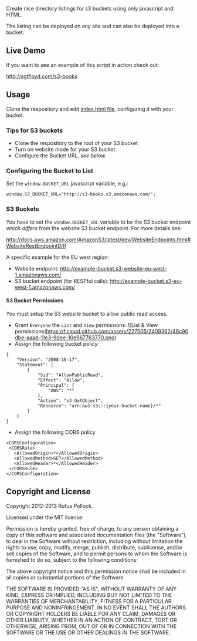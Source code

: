 Create nice directory listings for s3 buckets using only javascript and HTML.

The listing can be deployed on any site and can also be deployed into a bucket.

## Live Demo

If you want to see an example of this script in action check out:

<http://sgtfloyd.com/s3-books>

## Usage

Clone the respository and edit [index.html file][index], configuring it with your bucket.

[index]: https://github.com/sgtFloyd/s3-books/blob/gh-pages/index.html#L41

### Tips for S3 buckets

* Clone the respository to the root of your S3 bucket
* Turn on website mode for your S3 bucket.
* Configure the Bucket URL, *see below*.

### Configuring the Bucket to List

Set the `window.BUCKET_URL` javascript variable, e.g.:

    window.S3_BUCKET_URL='http://s3-books.s3.amazonaws.com/';

### S3 Buckets

You have to set the `window.BUCKET_URL` variable to be the S3 bucket endpoint
which *differs* from the website S3 bucket endpoint. For more details see:

<http://docs.aws.amazon.com/AmazonS3/latest/dev/WebsiteEndpoints.html#WebsiteRestEndpointDiff>

A specific example for the EU west region:

* Website endpoint: http://example-bucket.s3-website-eu-west-1.amazonaws.com/
* S3 bucket endpoint (for RESTful calls): http://example-bucket.s3-eu-west-1.amazonaws.com/

#### S3 Bucket Permissions

You must setup the S3 website bucket to allow public read access. 

* Grant `Everyone` the `List` and `View` permissions:
![List & View permissions(https://f.cloud.github.com/assets/227505/2409362/46c90dbe-aaad-11e3-9dee-10e967763770.png) 
* Assign the following bucket policy:
```
{
    "Version": "2008-10-17",
    "Statement": [
        {
            "Sid": "AllowPublicRead",
            "Effect": "Allow",
            "Principal": {
                "AWS": "*"
            },
            "Action": "s3:GetObject",
            "Resource": "arn:aws:s3:::{your-bucket-name}/*"
        }
    ]
}
```
* Assign the following CORS policy
```
<CORSConfiguration>
 <CORSRule>
   <AllowedOrigin>*</AllowedOrigin>
   <AllowedMethod>GET</AllowedMethod>
   <AllowedHeader>*</AllowedHeader>
 </CORSRule>
</CORSConfiguration>
```

## Copyright and License

Copyright 2012-2013 Rufus Pollock.

Licensed under the MIT license:

Permission is hereby granted, free of charge, to any person obtaining a copy
of this software and associated documentation files (the "Software"), to deal
in the Software without restriction, including without limitation the rights
to use, copy, modify, merge, publish, distribute, sublicense, and/or sell
copies of the Software, and to permit persons to whom the Software is
furnished to do so, subject to the following conditions:

The above copyright notice and this permission notice shall be included in
all copies or substantial portions of the Software.

THE SOFTWARE IS PROVIDED "AS IS", WITHOUT WARRANTY OF ANY KIND, EXPRESS OR
IMPLIED, INCLUDING BUT NOT LIMITED TO THE WARRANTIES OF MERCHANTABILITY,
FITNESS FOR A PARTICULAR PURPOSE AND NONINFRINGEMENT. IN NO EVENT SHALL THE
AUTHORS OR COPYRIGHT HOLDERS BE LIABLE FOR ANY CLAIM, DAMAGES OR OTHER
LIABILITY, WHETHER IN AN ACTION OF CONTRACT, TORT OR OTHERWISE, ARISING FROM,
OUT OF OR IN CONNECTION WITH THE SOFTWARE OR THE USE OR OTHER DEALINGS IN
THE SOFTWARE.

